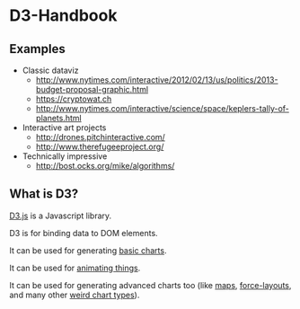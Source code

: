 # D3-Handbook

## Examples

- Classic dataviz
	- http://www.nytimes.com/interactive/2012/02/13/us/politics/2013-budget-proposal-graphic.html
	- https://cryptowat.ch
	- http://www.nytimes.com/interactive/science/space/keplers-tally-of-planets.html
- Interactive art projects
	- http://drones.pitchinteractive.com/
	- http://www.therefugeeproject.org/
- Technically impressive
	- http://bost.ocks.org/mike/algorithms/

## What is D3?

[D3.js](http://d3js.org/) is a Javascript library.

D3 is for binding data to DOM elements.

It can be used for generating [basic charts](https://github.com/mbostock/d3/wiki/Gallery#basic-charts).

It can be used for [animating things](http://bl.ocks.org/mbostock/1256572).

It can be used for generating advanced charts too (like [maps](http://bl.ocks.org/r4vi/4185745), [force-layouts](http://bl.ocks.org/mbostock/929623), and many other [weird chart types](http://bost.ocks.org/mike/uberdata/)).

